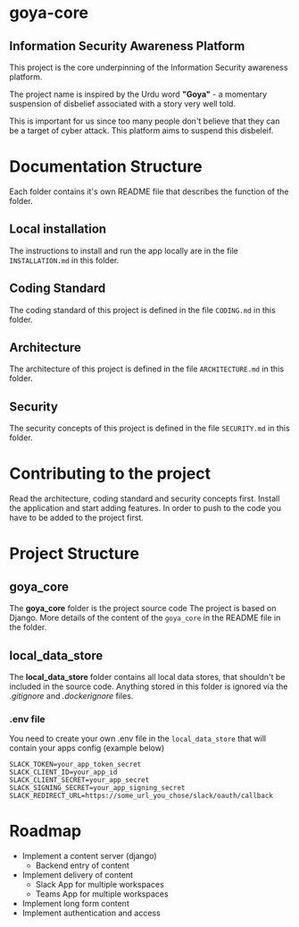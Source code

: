 # goya-core 
## Information Security Awareness Platform

This project is the core underpinning of the Information Security awareness platform.

The project name is inspired by the Urdu word **"Goya"** - a momentary suspension of disbelief associated with a story very well told.

This is important for us since too many people don't believe that they can be a target of cyber attack. This platform aims to suspend this disbeleif.

# Documentation Structure
Each folder contains it's own README file that describes the function of the folder.
## Local installation 
The instructions to install and run the app locally are in the file `INSTALLATION.md` in this folder.
## Coding Standard
The coding standard of this project is defined in the file `CODING.md` in this folder.
## Architecture 
The architecture of this project is defined in the file `ARCHITECTURE.md` in this folder.
## Security 
The security concepts of this project is defined in the file `SECURITY.md` in this folder.

# Contributing to the project
Read the architecture, coding standard and security concepts first. Install the application and start adding features. In order to push to the code you have to be added to the project first. 

# Project Structure
## goya_core 
The **goya_core** folder is the project source code
The project is based on Django.
More details of the content of the `goya_core` in the README file in the folder.

## local_data_store
The **local_data_store** folder contains all local data stores, that shouldn't be included in the source code. Anything stored in this folder is ignored via the _.gitignore_ and _.dockerignore_ files.
### .env file
You need to create your own .env file in the `local_data_store` that will contain your apps config (example below)
```
SLACK_TOKEN=your_app_token_secret
SLACK_CLIENT_ID=your_app_id
SLACK_CLIENT_SECRET=your_app_secret
SLACK_SIGNING_SECRET=your_app_signing_secret
SLACK_REDIRECT_URL=https://some_url_you_chose/slack/oauth/callback
```
# Roadmap
- Implement a content server (django)
    - Backend entry of content
- Implement delivery of content
    - Slack App for multiple workspaces
    - Teams App for multiple workspaces
- Implement long form content
- Implement authentication and access

